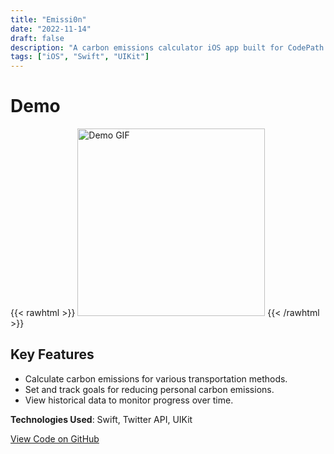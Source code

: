 ```yaml
---
title: "Emissi0n"
date: "2022-11-14"
draft: false
description: "A carbon emissions calculator iOS app built for CodePath’s final group project, allowing users to log trips by vehicle type and distance to estimate carbon output, track progress, and set reduction goals."
tags: ["iOS", "Swift", "UIKit"]
---
```


# Demo

{{< rawhtml >}}
<img src="/images/Emissi0nInteractivePrototype.gif" alt="Demo GIF" width="300"/>
{{< /rawhtml >}}



## Key Features

- Calculate carbon emissions for various transportation methods.​
- Set and track goals for reducing personal carbon emissions.​
- View historical data to monitor progress over time.​

**Technologies Used**: Swift, Twitter API, UIKit

[View Code on GitHub](https://github.com/Codepath-Group3Project/emission-calculator)

